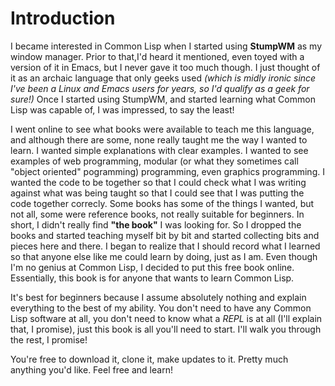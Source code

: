 # Introduction


   I became interested in Common Lisp when I started using **StumpWM** as my window manager. Prior to that,I'd heard it mentioned, 
even toyed with a version of it in Emacs, but I never gave it too much though. I just thought of it as an archaic language that only geeks used *(which is midly 
ironic since I've been a Linux and Emacs users for years, so I'd qualify as a geek for sure!)*  Once I started using StumpWM, and started learning what 
Common Lisp was capable of, I was impressed, to say the least! 

   I went online to see what books were available to teach me this language, and although there are some, none really taught me the way I wanted to learn. I 
wanted simple explanations with clear examples. I wanted to see examples of web programming, modular (or what they sometimes call "object oriented" pogramming)
programming, even graphics programming. I wanted the code to be together so that I could check what I was writing against what was being taught so that I could
see that I was putting the code together correcly. Some books has some of the things I wanted, but not all, some were reference books, not really suitable for
beginners. In short, I didn't really find **"the book"** I was looking for. So I dropped the books and started teaching myself bit by bit and started collecting
bits and pieces here and there. I began to realize that I should record what I learned so that anyone else like me could learn by doing, just as I am.  Even
though I'm no genius at Common Lisp, I decided to put this free book online. Essentially, this book is for anyone that wants to learn Common Lisp.  

It's best for beginners because I assume absolutely nothing and explain everything to the best of my ability.  You don't need to have any Common Lisp software at
all, you don't need to know what a *REPL* is at all (I'll explain that, I promise), just this book is all you'll need to start. I'll walk you through the rest, I
promise!

You're free to download it, clone it, make updates to it. Pretty much anything you'd like.  Feel free and learn!
